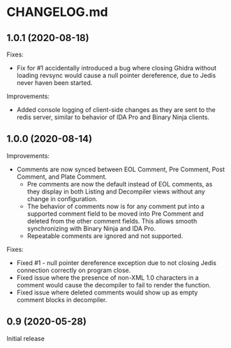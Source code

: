 # CHANGELOG.md

## 1.0.1 (2020-08-18)

Fixes:
  - Fix for #1 accidentally introduced a bug where closing Ghidra without loading revsync would cause a null pointer dereference, due to Jedis never haven been started.

Improvements:
  - Added console logging of client-side changes as they are sent to the redis server, similar to behavior of IDA Pro and Binary Ninja clients.

## 1.0.0 (2020-08-14)

Improvements:
  - Comments are now synced between EOL Comment, Pre Comment, Post Comment, and Plate Comment.
    - Pre comments are now the default instead of EOL comments, as they display in both Listing and Decompiler views without any change in configuration.
    - The behavior of comments now is for any comment put into a supported comment field to be moved into Pre Comment and deleted from the other comment fields. This allows smooth synchronizing with Binary Ninja and IDA Pro.
    - Repeatable comments are ignored and not supported.

Fixes:
  - Fixed #1 - null pointer dereference exception due to not closing Jedis connection correctly on program close.
  - Fixed issue where the presence of non-XML 1.0 characters in a comment would cause the decompiler to fail to render the function.
  - Fixed issue where deleted comments would show up as empty comment blocks in decompiler.

## 0.9 (2020-05-28)

Initial release
